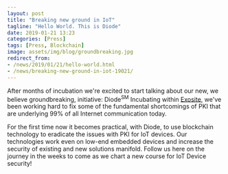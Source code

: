 ```yaml
---
layout: post
title: "Breaking new ground in IoT"
tagline: "Hello World. This is Diode"
date: 2019-01-21 13:23
categories: [Press]
tags: [Press, Blockchain]
image: assets/img/blog/groundbreaking.jpg
redirect_from:
- /news/2019/01/21/hello-world.html
- /news/breaking-new-ground-in-iot-19021/
---
```


After months of incubation we're excited to start talking about our new, we believe groundbreaking, initiative: Diode<sup>SM</sup> Incubating within [Exosite](https://exosite.com), we've been working hard to fix some of the fundamental shortcomings of PKI that are underlying 99% of all Internet communication today.

For the first time now it becomes practical, with Diode, to use blockchain technology to eradicate the issues with PKI for IoT devices.  Our technologies work even on low-end embedded devices and increase the security of existing and new solutions manifold. Follow us here on the journey in the weeks to come as we chart a new course for IoT Device security!
